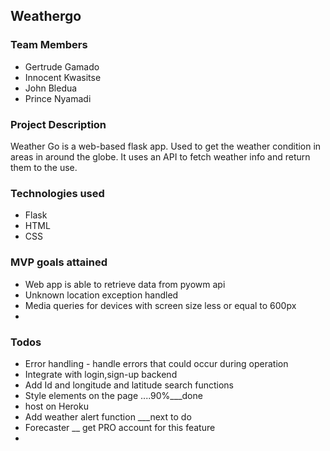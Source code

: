 ## Weathergo

### Team Members

* Gertrude Gamado
* Innocent Kwasitse
* John Bledua
* Prince Nyamadi

### Project Description
Weather Go is a web-based flask app. Used to get the weather condition in 
areas in around the globe.
It uses an API to fetch weather info and return them to the use.


### Technologies used
* Flask
* HTML
* CSS

### MVP goals attained
* Web app is able to retrieve data from pyowm api
* Unknown location exception handled
* Media queries for devices with screen size less or equal to 600px 
* 


### Todos
* Error handling - handle errors that could occur during operation
* Integrate with login,sign-up backend
* Add Id and longitude and latitude search functions 
* Style elements on the page ....90%___done
* host on Heroku
* Add weather alert function ___next to do
* Forecaster __ get PRO account for this feature
* 
